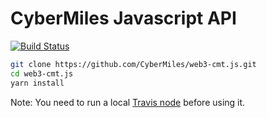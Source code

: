 # CyberMiles Javascript API
[![Build Status](https://travis-ci.org/CyberMiles/web3-cmt.js.svg?branch=master)](https://travis-ci.org/CyberMiles/web3-cmt.js)

```bash
git clone https://github.com/CyberMiles/web3-cmt.js.git
cd web3-cmt.js
yarn install
```

Note: You need to run a local [Travis node](https://github.com/CyberMiles/travis/tree/stake/README.md) before using it.
